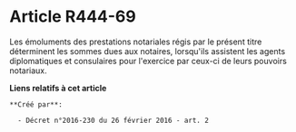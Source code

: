 # Article R444-69

Les émoluments des prestations notariales régis par le présent titre déterminent les sommes dues aux notaires, lorsqu'ils
assistent les agents diplomatiques et consulaires pour l'exercice par ceux-ci de leurs pouvoirs notariaux.

**Liens relatifs à cet article**

	**Créé par**:

	  - Décret n°2016-230 du 26 février 2016 - art. 2

